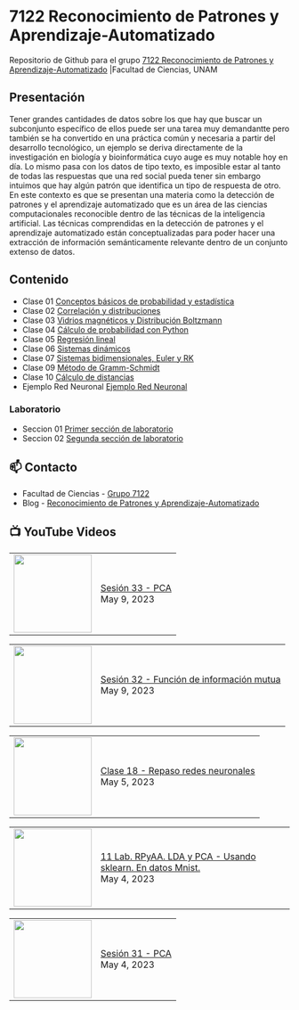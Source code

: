 # 7122 Reconocimiento de Patrones y Aprendizaje-Automatizado
Repositorio de Github para el grupo   [7122 Reconocimiento de Patrones y Aprendizaje-Automatizado](https://www.fciencias.unam.mx/docencia/horarios/presentacion/342748) |Facultad de Ciencias, UNAM

## Presentación
Tener grandes cantidades de datos sobre los que hay que buscar un subconjunto específico de ellos puede ser una tarea muy demandantte pero también se ha convertido en una práctica común y necesaria a partir del desarrollo tecnológico, un ejemplo se deriva directamente de la investigación en biología y bioinformática cuyo auge es muy notable hoy en día. Lo mismo pasa con los datos de tipo texto, es imposible estar al tanto de todas las respuestas que una red social pueda tener sin embargo intuimos que hay algún patrón que identifica un tipo de respuesta de otro. En este contexto es que se presentan una materia como la detección de patrones y el aprendizaje automatizado que es un área de las ciencias computacionales reconocible dentro de las técnicas de la inteligencia artificial. Las técnicas comprendidas en la detección de patrones y el aprendizaje automatizado están conceptualizadas para poder hacer una extracción de información semánticamente relevante dentro de un conjunto extenso de datos.

## Contenido
- Clase 01  [Conceptos básicos de probabilidad y estadística](https://github.com/7122-Aprendizaje-Automatizado/7122-Reconocimiento-de-Patrones-y-Aprendizaje-Automatizado/blob/main/Clase%2001/Conceptos%20básicos%20de%20probabilidad%20y%20estadística.ipynb)
- Clase 02 [Correlación y distribuciones](https://github.com/7122-Aprendizaje-Automatizado/7122-Reconocimiento-de-Patrones-y-Aprendizaje-Automatizado/blob/main/Clase%2002/Correlación%20y%20distribuciones.ipynb) 
- Clase 03 [Vidrios magnéticos y Distribución Boltzmann](https://github.com/7122-Aprendizaje-Automatizado/7122-Reconocimiento-de-Patrones-y-Aprendizaje-Automatizado/blob/main/Clase%2003/Vidrios%20y%20distribución%20de%20Boltzmann.ipynb)
- Clase 04 [Cálculo de probabilidad con Python](https://github.com/7122-Aprendizaje-Automatizado/7122-Reconocimiento-de-Patrones-y-Aprendizaje-Automatizado/blob/main/Clase%2004/Cálculo%20de%20probabilidad%20con%20Python.ipynb)
- Clase 05 [Regresión lineal](https://github.com/7122-Aprendizaje-Automatizado/7122-Reconocimiento-de-Patrones-y-Aprendizaje-Automatizado/blob/main/Clase%2005/Regresión%20lineal.ipynb)
- Clase 06 [Sistemas dinámicos](https://github.com/7122-Aprendizaje-Automatizado/7122-Reconocimiento-de-Patrones-y-Aprendizaje-Automatizado/blob/main/Clase%2006/Sistemas%20dina%CC%81micos.ipynb)
- Clase 07 [Sistemas bidimensionales, Euler y RK](https://github.com/7122-Aprendizaje-Automatizado/7122-Reconocimiento-de-Patrones-y-Aprendizaje-Automatizado/blob/main/Clase%2007/Sistemas%20bidimensionales%2C%20Euler%20y%20RK.ipynb)
- Clase 09 [Método de Gramm-Schmidt](https://github.com/7122-Aprendizaje-Automatizado/7122-Reconocimiento-de-Patrones-y-Aprendizaje-Automatizado/blob/main/Clase%2009/Gramm-Schmidt.ipynb)
- Clase 10 [Cálculo de distancias](https://github.com/7122-Aprendizaje-Automatizado/7122-Reconocimiento-de-Patrones-y-Aprendizaje-Automatizado/blob/main/Clase%2010/Distancias.ipynb)
- Ejemplo Red Neuronal [Ejemplo Red Neuronal](https://github.com/7122-Aprendizaje-Automatizado/7122-Reconocimiento-de-Patrones-y-Aprendizaje-Automatizado/blob/main/Red%20Neuronal/ejemplo%20red%20neuronal.ipynb)

### Laboratorio
- Seccion 01  [Primer sección de laboratorio](https://github.com/7122-Aprendizaje-Automatizado/7122-Reconocimiento-de-Patrones-y-Aprendizaje-Automatizado/tree/main/Primer%20Seccion)
- Seccion 02  [Segunda sección de laboratorio](https://github.com/7122-Aprendizaje-Automatizado/7122-Reconocimiento-de-Patrones-y-Aprendizaje-Automatizado/tree/main/Segunda%20Seccion)


## 📫 Contacto
- Facultad de Ciencias - [Grupo 7122](https://www.fciencias.unam.mx/docencia/horarios/presentacion/342748)
- Blog - [Reconocimiento de Patrones y Aprendizaje-Automatizado](https://sites.google.com/view/patronesciencias/inicio)

##  📺 	YouTube Videos
<!-- BLOG-POST-LIST:START --><table><tr><td><a href="https://www.youtube.com/watch?v=dIziMNU0zyM"><img width="140px" src="https://i.ytimg.com/vi/dIziMNU0zyM/mqdefault.jpg"></a></td>
<td><a href="https://www.youtube.com/watch?v=dIziMNU0zyM">Sesión 33 - PCA</a><br/>May 9, 2023</td></tr></table>
<table><tr><td><a href="https://www.youtube.com/watch?v=IFnAvJZyCgE"><img width="140px" src="https://i.ytimg.com/vi/IFnAvJZyCgE/mqdefault.jpg"></a></td>
<td><a href="https://www.youtube.com/watch?v=IFnAvJZyCgE">Sesión 32 - Función de información mutua</a><br/>May 9, 2023</td></tr></table>
<table><tr><td><a href="https://www.youtube.com/watch?v=ZDgxj_LfCTU"><img width="140px" src="https://i.ytimg.com/vi/ZDgxj_LfCTU/mqdefault.jpg"></a></td>
<td><a href="https://www.youtube.com/watch?v=ZDgxj_LfCTU">Clase 18 - Repaso redes neuronales</a><br/>May 5, 2023</td></tr></table>
<table><tr><td><a href="https://www.youtube.com/watch?v=Qi-cNAHylHg"><img width="140px" src="https://i.ytimg.com/vi/Qi-cNAHylHg/mqdefault.jpg"></a></td>
<td><a href="https://www.youtube.com/watch?v=Qi-cNAHylHg">11 Lab. RPyAA. LDA y PCA - Usando sklearn. En datos Mnist.</a><br/>May 4, 2023</td></tr></table>
<table><tr><td><a href="https://www.youtube.com/watch?v=Zn5zjmXLds4"><img width="140px" src="https://i.ytimg.com/vi/Zn5zjmXLds4/mqdefault.jpg"></a></td>
<td><a href="https://www.youtube.com/watch?v=Zn5zjmXLds4">Sesión 31 - PCA</a><br/>May 4, 2023</td></tr></table>
<!-- BLOG-POST-LIST:END -->
